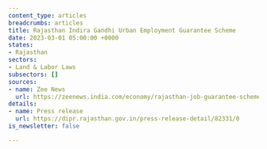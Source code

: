 ```yaml
---
content_type: articles
breadcrumbs: articles
title: Rajasthan Indira Gandhi Urban Employment Guarantee Scheme
date: 2023-03-01 05:00:00 +0000
states:
- Rajasthan
sectors:
- Land & Labor Laws
subsectors: []
sources:
- name: Zee News
  url: https://zeenews.india.com/economy/rajasthan-job-guarantee-scheme-number-of-workdays-increased-from-100-to-125-days-under-indira-gandhi-urban-employment-guarantee-scheme-2576655.html
details:
- name: Press release
  url: https://dipr.rajasthan.gov.in/press-release-detail/82331/0
is_newsletter: false

---
```

